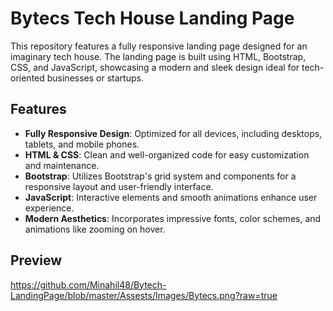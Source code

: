 # Bytecs Tech House Landing Page

This repository features a fully responsive landing page designed for an imaginary tech house. The landing page is built using HTML, Bootstrap, CSS, and JavaScript, showcasing a modern and sleek design ideal for tech-oriented businesses or startups.

## Features

- **Fully Responsive Design**: Optimized for all devices, including desktops, tablets, and mobile phones.
- **HTML & CSS**: Clean and well-organized code for easy customization and maintenance.
- **Bootstrap**: Utilizes Bootstrap's grid system and components for a responsive layout and user-friendly interface.
- **JavaScript**: Interactive elements and smooth animations enhance user experience.
- **Modern Aesthetics**: Incorporates impressive fonts, color schemes, and animations like zooming on hover.

## Preview
https://github.com/Minahil48/Bytech-LandingPage/blob/master/Assests/Images/Bytecs.png?raw=true
